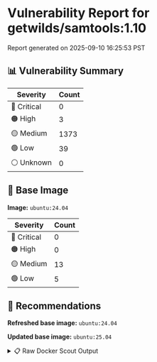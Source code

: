 # Vulnerability Report for getwilds/samtools:1.10

Report generated on 2025-09-10 16:25:53 PST

## 📊 Vulnerability Summary

| Severity | Count |
|----------|-------|
| 🔴 Critical | 0 |
| 🟠 High | 3 |
| 🟡 Medium | 1373 |
| 🟢 Low | 39 |
| ⚪ Unknown | 0 |

## 🐳 Base Image

**Image:** `ubuntu:24.04`

| Severity | Count |
|----------|-------|
| 🔴 Critical | 0 |
| 🟠 High | 0 |
| 🟡 Medium | 13 |
| 🟢 Low | 5 |

## 🔄 Recommendations

**Refreshed base image:** `ubuntu:24.04`

**Updated base image:** `ubuntu:25.04`

<details>
<summary>📋 Raw Docker Scout Output</summary>

```text
Target               │  getwilds/samtools:1.10  │    0C     3H   1373M    39L   
    digest             │  40119f1d2aed                    │                               
  Base image           │  ubuntu:24.04                    │    0C     0H    13M     5L    
  Refreshed base image │  ubuntu:24.04                    │    0C     0H     4M     5L    
                       │                                  │                  -9           
  Updated base image   │  ubuntu:25.04                    │    0C     0H     5M     4L    
                       │                                  │                  -8     -1    

What's next:
    View vulnerabilities → docker scout cves getwilds/samtools:1.10
    View base image update recommendations → docker scout recommendations getwilds/samtools:1.10
    Include policy results in your quickview by supplying an organization → docker scout quickview getwilds/samtools:1.10 --org <organization>
```
</details>
